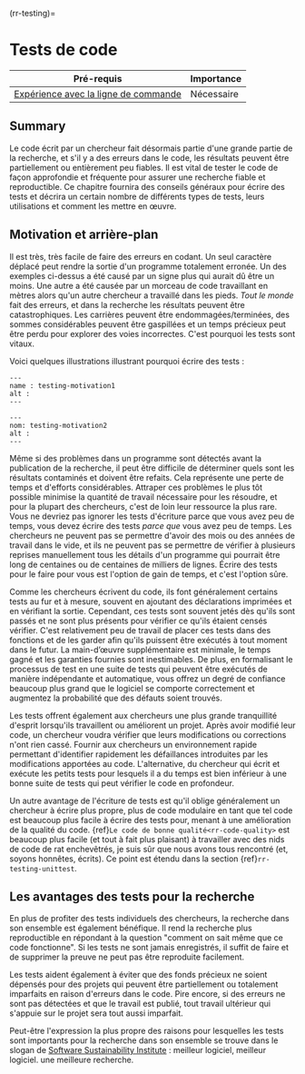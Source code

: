 (rr-testing)=
# Tests de code

| Pré-requis                                                                                        | Importance |
| ------------------------------------------------------------------------------------------------- | ---------- |
| [Expérience avec la ligne de commande](https://programminghistorian.org/en/lessons/intro-to-bash) | Nécessaire |

## Summary

Le code écrit par un chercheur fait désormais partie d'une grande partie de la recherche, et s'il y a des erreurs dans le code, les résultats peuvent être partiellement ou entièrement peu fiables. Il est vital de tester le code de façon approfondie et fréquente pour assurer une recherche fiable et reproductible. Ce chapitre fournira des conseils généraux pour écrire des tests et décrira un certain nombre de différents types de tests, leurs utilisations et comment les mettre en œuvre.

## Motivation et arrière-plan

Il est très, très facile de faire des erreurs en codant. Un seul caractère déplacé peut rendre la sortie d'un programme totalement erronée. Un des exemples ci-dessus a été causé par un signe plus qui aurait dû être un moins. Une autre a été causée par un morceau de code travaillant en mètres alors qu'un autre chercheur a travaillé dans les pieds. *Tout le monde* fait des erreurs, et dans la recherche les résultats peuvent être catastrophiques. Les carrières peuvent être endommagées/terminées, des sommes considérables peuvent être gaspillées et un temps précieux peut être perdu pour explorer des voies incorrectes. C'est pourquoi les tests sont vitaux.

Voici quelques illustrations illustrant pourquoi écrire des tests :

```{figure}  ../figures/testing-motivation1.*
---
name : testing-motivation1
alt :
---
```

```{figure}  ../figures/testing-motivation2.*
---
nom: testing-motivation2
alt :
---
```

Même si des problèmes dans un programme sont détectés avant la publication de la recherche, il peut être difficile de déterminer quels sont les résultats contaminés et doivent être refaits. Cela représente une perte de temps et d'efforts considérables. Attraper ces problèmes le plus tôt possible minimise la quantité de travail nécessaire pour les résoudre, et pour la plupart des chercheurs, c'est de loin leur ressource la plus rare. Vous ne devriez pas ignorer les tests d'écriture parce que vous avez peu de temps, vous devez écrire des tests *parce que* vous avez peu de temps. Les chercheurs ne peuvent pas se permettre d'avoir des mois ou des années de travail dans le vide, et ils ne peuvent pas se permettre de vérifier à plusieurs reprises manuellement tous les détails d'un programme qui pourrait être long de centaines ou de centaines de milliers de lignes. Écrire des tests pour le faire pour vous est l'option de gain de temps, et c'est l'option sûre.

Comme les chercheurs écrivent du code, ils font généralement certains tests au fur et à mesure, souvent en ajoutant des déclarations imprimées et en vérifiant la sortie. Cependant, ces tests sont souvent jetés dès qu'ils sont passés et ne sont plus présents pour vérifier ce qu'ils étaient censés vérifier. C'est relativement peu de travail de placer ces tests dans des fonctions et de les garder afin qu'ils puissent être exécutés à tout moment dans le futur. La main-d’œuvre supplémentaire est minimale, le temps gagné et les garanties fournies sont inestimables. De plus, en formalisant le processus de test en une suite de tests qui peuvent être exécutés de manière indépendante et automatique, vous offrez un degré de confiance beaucoup plus grand que le logiciel se comporte correctement et augmentez la probabilité que des défauts soient trouvés.

Les tests offrent également aux chercheurs une plus grande tranquillité d'esprit lorsqu'ils travaillent ou améliorent un projet. Après avoir modifié leur code, un chercheur voudra vérifier que leurs modifications ou corrections n'ont rien cassé. Fournir aux chercheurs un environnement rapide permettant d'identifier rapidement les défaillances introduites par les modifications apportées au code. L'alternative, du chercheur qui écrit et exécute les petits tests pour lesquels il a du temps est bien inférieur à une bonne suite de tests qui peut vérifier le code en profondeur.

Un autre avantage de l'écriture de tests est qu'il oblige généralement un chercheur à écrire plus propre, plus de code modulaire en tant que tel code est beaucoup plus facile à écrire des tests pour, menant à une amélioration de la qualité du code.
{ref}`Le code de bonne qualité<rr-code-quality>` est beaucoup plus facile (et tout à fait plus plaisant) à travailler avec des nids de code de rat enchevêtrés, je suis sûr que nous avons tous rencontré (et, soyons honnêtes, écrits). Ce point est étendu dans la section {ref}`rr-testing-unittest`.

## Les avantages des tests pour la recherche

En plus de profiter des tests individuels des chercheurs, la recherche dans son ensemble est également bénéfique. Il rend la recherche plus reproductible en répondant à la question "comment on sait même que ce code fonctionne". Si les tests ne sont jamais enregistrés, il suffit de faire et de supprimer la preuve ne peut pas être reproduite facilement.

Les tests aident également à éviter que des fonds précieux ne soient dépensés pour des projets qui peuvent être partiellement ou totalement imparfaits en raison d'erreurs dans le code. Pire encore, si des erreurs ne sont pas détectées et que le travail est publié, tout travail ultérieur qui s'appuie sur le projet sera tout aussi imparfait.

Peut-être l'expression la plus propre des raisons pour lesquelles les tests sont importants pour la recherche dans son ensemble se trouve dans le slogan de [Software Sustainability Institute](https://www.software.ac.uk/) : meilleur logiciel, meilleur logiciel. une meilleure recherche.
